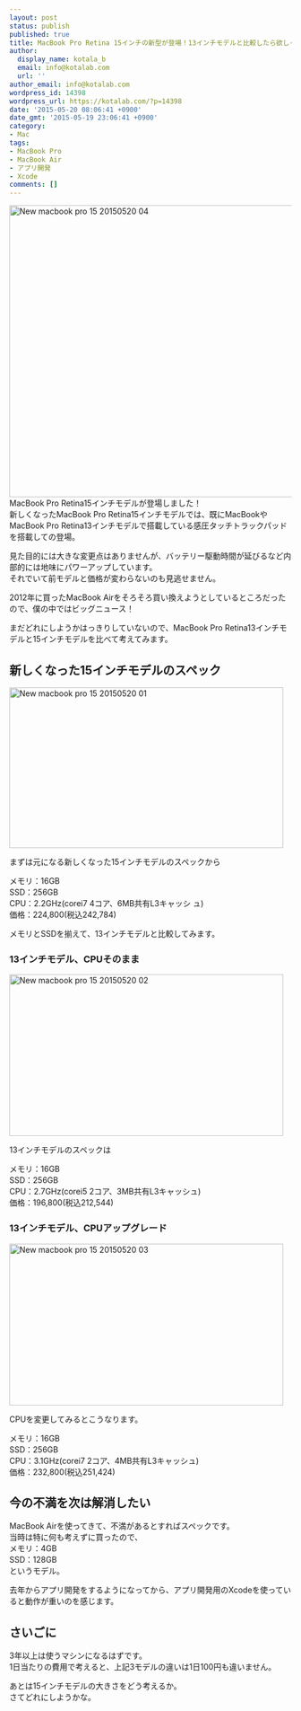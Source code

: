 ```yaml
---
layout: post
status: publish
published: true
title: MacBook Pro Retina 15インチの新型が登場！13インチモデルと比較したら欲しくなってきた！
author:
  display_name: kotala_b
  email: info@kotalab.com
  url: ''
author_email: info@kotalab.com
wordpress_id: 14398
wordpress_url: https://kotalab.com/?p=14398
date: '2015-05-20 08:06:41 +0900'
date_gmt: '2015-05-19 23:06:41 +0900'
category:
- Mac
tags:
- MacBook Pro
- MacBook Air
- アプリ開発
- Xcode
comments: []
---
```

<p><img src="https://kotalab.com/wp-content/uploads/2015/05/new-macbook-pro-15_20150520_04.jpg" alt="New macbook pro 15 20150520 04" width="780" height ="520" class="aligncenter size-large" /><br />
MacBook Pro Retina15インチモデルが登場しました！<br />
新しくなったMacBook Pro Retina15インチモデルでは、既にMacBookやMacBook Pro Retina13インチモデルで搭載している感圧タッチトラックパッドを搭載しての登場。</p>
<p>見た目的には大きな変更点はありませんが、バッテリー駆動時間が延びるなど内部的には地味にパワーアップしています。<br />
それでいて前モデルと価格が変わらないのも見逃せません。</p>
<p>2012年に買ったMacBook Airをそろそろ買い換えようとしているところだったので、僕の中ではビッグニュース！</p>
<p>まだどれにしようかはっきりしていないので、MacBook Pro Retina13インチモデルと15インチモデルを比べて考えてみます。</p>
<!--more-->
<h2>新しくなった15インチモデルのスペック</h2>
<p><img src="https://kotalab.com/wp-content/uploads/2015/05/new-macbook-pro-15_20150520_01.png" alt="New macbook pro 15 20150520 01" width="489" height ="286" class="aligncenter size-large" /></p>
<p>まずは元になる新しくなった15インチモデルのスペックから</p>
<p>メモリ：16GB<br />
SSD：256GB<br />
CPU：2.2GHz(corei7 4コア、6MB共有L3キャッシ ュ)<br />
価格：224,800(税込242,784)</p>
<p>メモリとSSDを揃えて、13インチモデルと比較してみます。</p>
<h3>13インチモデル、CPUそのまま</h3>
<p><img src="https://kotalab.com/wp-content/uploads/2015/05/new-macbook-pro-15_20150520_02.png" alt="New macbook pro 15 20150520 02" width="489" height ="288" class="aligncenter size-large" /></p>
<p>13インチモデルのスペックは</p>
<p>メモリ：16GB<br />
SSD：256GB<br />
CPU：2.7GHz(corei5 2コア、3MB共有L3キャッシュ)<br />
価格：196,800(税込212,544)</p>
<h3>13インチモデル、CPUアップグレード</h3>
<p><img src="https://kotalab.com/wp-content/uploads/2015/05/new-macbook-pro-15_20150520_03.png" alt="New macbook pro 15 20150520 03" width="489" height ="288" class="aligncenter size-large" /></p>
<p>CPUを変更してみるとこうなります。</p>
<p>メモリ：16GB<br />
SSD：256GB<br />
CPU：3.1GHz(corei7 2コア、4MB共有L3キャッシュ)<br />
価格：232,800(税込251,424)</p>
<h2>今の不満を次は解消したい</h2>
<p>MacBook Airを使ってきて、不満があるとすればスペックです。<br />
当時は特に何も考えずに買ったので、<br />
メモリ：4GB<br />
SSD：128GB<br />
というモデル。</p>
<p>去年からアプリ開発をするようになってから、アプリ開発用のXcodeを使っていると動作が重いのを感じます。</p>
<h2>さいごに</h2>
<p>3年以上は使うマシンになるはずです。<br />
1日当たりの費用で考えると、上記3モデルの違いは1日100円も違いません。</p>
<p>あとは15インチモデルの大きさをどう考えるか。<br />
さてどれにしようかな。</p>
